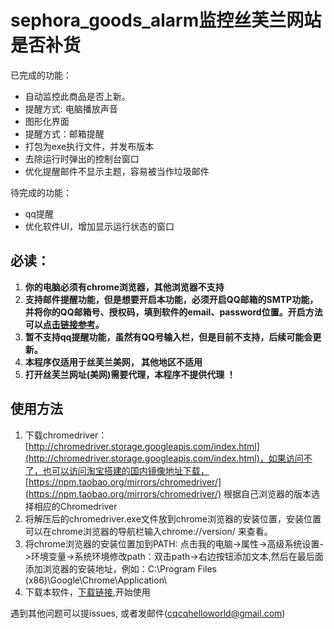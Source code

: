 # sephora_goods_alarm监控丝芙兰网站是否补货

已完成的功能：
- 自动监控此商品是否上新。
- 提醒方式: 电脑播放声音
- 图形化界面
- 提醒方式：邮箱提醒
- 打包为exe执行文件，并发布版本
- 去除运行时弹出的控制台窗口
- 优化提醒邮件不显示主题，容易被当作垃圾邮件

待完成的功能：
- qq提醒
- 优化软件UI，增加显示运行状态的窗口

## 必读：
1. **你的电脑必须有chrome浏览器，其他浏览器不支持**
2. **支持邮件提醒功能，但是想要开启本功能，必须开启QQ邮箱的SMTP功能，并将你的QQ邮箱号、授权码，填到软件的email、password位置。开启方法可以[点击链接参考](https://jingyan.baidu.com/article/b0b63dbf1b2ef54a49307054.html)。**
3. **暂不支持qq提醒功能，虽然有QQ号输入栏，但是目前不支持，后续可能会更新。**
4. **本程序仅适用于丝芙兰美网， 其他地区不适用**
5. **打开丝芙兰网址(美网)需要代理，本程序不提供代理 ！**

## 使用方法
1. 下载chromedriver：  [http://chromedriver.storage.googleapis.com/index.html](http://chromedriver.storage.googleapis.com/index.html)，如果访问不了，也可以访问淘宝搭建的国内镜像地址下载，[https://npm.taobao.org/mirrors/chromedriver/](https://npm.taobao.org/mirrors/chromedriver/)  根据自己浏览器的版本选择相应的Chromedriver
2. 将解压后的chromedriver.exe文件放到chrome浏览器的安装位置，安装位置可以在chrome浏览器的导航栏输入chrome://version/ 来查看。
3. 将chrome浏览器的安装位置加到PATH: 点击我的电脑->属性->高级系统设置->环境变量->系统环境修改path：双击path->右边按钮添加文本,然后在最后面添加浏览器的安装地址，例如：C:\Program Files (x86)\Google\Chrome\Application\
4. 下载本软件，[下载链接](https://github.com/LvDunn/sephora_goods_alarm/releases/tag/%E4%B8%9D%E8%8A%99%E5%85%B0%E6%96%B0%E5%93%81%E7%9B%91%E6%8E%A7v0.1),开始使用



遇到其他问题可以提issues, 或者发邮件(cqcqhelloworld@gmail.com)
